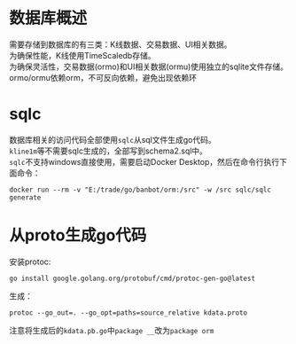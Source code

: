 # 数据库概述
需要存储到数据库的有三类：K线数据、交易数据、UI相关数据。  
为确保性能，K线使用TimeScaledb存储。  
为确保灵活性，交易数据(ormo)和UI相关数据(ormu)使用独立的sqlite文件存储。  
ormo/ormu依赖orm，不可反向依赖，避免出现依赖环

# sqlc
数据库相关的访问代码全部使用`sqlc`从sql文件生成go代码。  
`kline1m`等不需要sqlc生成的，全部写到schema2.sql中。  
`sqlc`不支持windows直接使用，需要启动Docker Desktop，然后在命令行执行下面命令：
```shell
docker run --rm -v "E:/trade/go/banbot/orm:/src" -w /src sqlc/sqlc generate
```

# 从proto生成go代码
安装protoc:
```shell
go install google.golang.org/protobuf/cmd/protoc-gen-go@latest
```
生成：
```shell
protoc --go_out=. --go_opt=paths=source_relative kdata.proto
```
注意将生成后的`kdata.pb.go`中`package __`改为`package orm`
